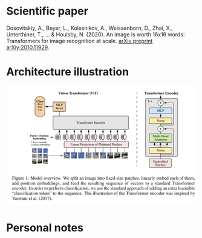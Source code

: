 # Scientific paper

Dosovitskiy, A., Beyer, L., Kolesnikov, A., Weissenborn, D., Zhai, X., Unterthiner, T., ... & Houlsby, N. (2020).
An image is worth 16x16 words: Transformers for image recognition at scale.
[arXiv preprint arXiv:2010.11929](https://arxiv.org/abs/2010.11929).

# Architecture illustration

![Encoding architecture](./static/vit_architecture.png)


# Personal notes
